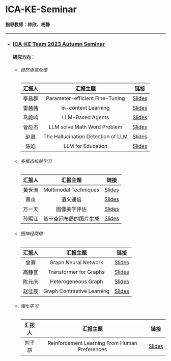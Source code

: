 # ICA-KE-Seminar
#### 指导教师：林欣、杨静
-----------------------------

* ### [ICA-KE Team 2023 Autumn Seminar](./ICA-KE%20Team%202023%20Autumn%20Seminar/)
  #### 研究方向：
  
  * ###### 自然语言处理
  
    |汇报人|汇报主题|链接|
    | :--------: | :----------------------------------: | ------|
    |李昌群|Parameter-efficient Fine-Tuning|[Slides](./ICA-KE%20Team%202023%20Autumn%20Seminar/Parameter-efficient%20Fine-Tuning(李昌群).pdf)|
    |雷茜茜|In-context Learning|[Slides](./ICA-KE%20Team%202023%20Autumn%20Seminar/In-context%20Learning(雷茜茜).pptx)|
    |马毅鸣|LLM-Based Agents|[Slides](./ICA-KE%20Team%202023%20Autumn%20Seminar/ICA-KE20Team20202320Autumn20SeminarLLM-Based%20Agents(马毅鸣).pptx)|
    |曾彪杰|LLM solve Math Word Problem|[Slides](./ICA-KE%20Team%202023%20Autumn%20Seminar/ICA-KE20Team20202320Autumn20SeminarLLM%20solve%20Math%20Word%20Problem(曾彪杰).pptx)|
    |赵晨|The Hallucination Detection of LLM|[Slides](./ICA-KE%20Team%202023%20Autumn%20Seminar/ICA-KE20Team20202320Autumn20SeminarThe%20Hallucination%20Detection%20of%20LLM(赵晨).pptx)|
    |陈皓|LLM for Education|[Slides](./ICA-KE%20Team%202023%20Autumn%20Seminar/LLM%20for%20Education(陈皓).pptx)|
    
  * ###### 多模态机器学习
  
    |汇报人|汇报主题|链接|
    | :--------: | :----------------------: | ------|
    |黄世洲|Multimodal Techniques|[Slides](./ICA-KE%20Team%202023%20Autumn%20Seminar/Multimodal%20Techniques(黄世洲).pptx)|
    |黄炎|语义通信|[Slides](./ICA-KE%20Team%202023%20Autumn%20Seminar/语义通信(黄炎).pdf)|
    |万一天|图像美学评估|[Slides](./ICA-KE%20Team%202023%20Autumn%20Seminar/图像美学评估(万一天).pptx)|
    |孙熙江|基于空间布局的图片生成|[Slides](./ICA-KE%20Team%202023%20Autumn%20Seminar/基于空间布局的生成(孙熙江).pptx)|
    
  * ###### 图神经网络
  
    |汇报人|汇报主题|链接|
    | :------: | :--------------------------: | ------|
    |曾骞|Graph Neural Network|[Slides](./ICA-KE%20Team%202023%20Autumn%20Seminar/Graph%20Neural%20Network(曾骞).pptx)|
    |高静宜|Transformer for Graphs|[Slides](./ICA-KE%20Team%202023%20Autumn%20Seminar/Transformer%20for%20Graphs(高静宜).pptx)|
    |陈元庆|Heterogeneous Graph|[Slides](./ICA-KE%20Team%202023%20Autumn%20Seminar/Heterogeneous%20Graph(陈元庆).pptx)|
    |赵佳辰|Graph Contrastive Learning|[Slides](./ICA-KE%20Team%202023%20Autumn%20Seminar/Graph%20Contrastive%20Learning(赵佳辰).pdf)|
    
  * ###### 强化学习
  
    |汇报人|汇报主题|链接|
    | :------: | :---------------------------------------------: | ------|
    |刘子昂|Reinforcement Learning From Human Preferences|[Slides](./ICA-KE%20Team%202023%20Autumn%20Seminar/Reinforcement%20Learning%20From%20Human%20Preferences(刘子昂).pptx)|

‍
